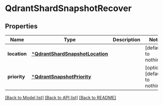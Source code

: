 # QdrantShardSnapshotRecover


## Properties
Name | Type | Description | Notes
------------ | ------------- | ------------- | -------------
**location** | [***QdrantShardSnapshotLocation**](QdrantShardSnapshotLocation.md) |  | [default to nothing]
**priority** | [***QdrantSnapshotPriority**](QdrantSnapshotPriority.md) |  | [optional] [default to nothing]


[[Back to Model list]](../README.md#models) [[Back to API list]](../README.md#api-endpoints) [[Back to README]](../README.md)


